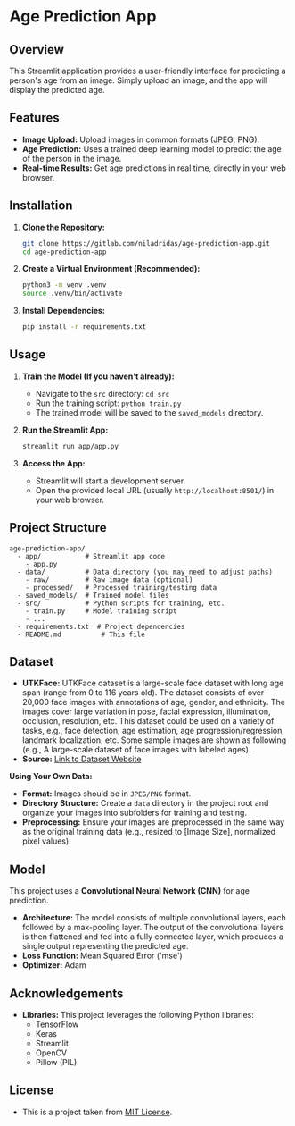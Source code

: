 # Age Prediction App

## Overview

This Streamlit application provides a user-friendly interface for predicting a person's age from an image. Simply upload an image, and the app will display the predicted age.

## Features

- **Image Upload:** Upload images in common formats (JPEG, PNG).
- **Age Prediction:**  Uses a trained deep learning model to predict the age of the person in the image.
- **Real-time Results:** Get age predictions in real time, directly in your web browser. 

## Installation

1. **Clone the Repository:**
   ```bash
   git clone https://gitlab.com/niladridas/age-prediction-app.git
   cd age-prediction-app
   ```

2. **Create a Virtual Environment (Recommended):**
   ```bash
   python3 -m venv .venv
   source .venv/bin/activate
   ```

3. **Install Dependencies:**
   ```bash
   pip install -r requirements.txt
   ```

## Usage

1. **Train the Model (If you haven't already):**
   - Navigate to the `src` directory:  `cd src`
   - Run the training script: `python train.py`
   - The trained model will be saved to the `saved_models` directory.

2. **Run the Streamlit App:**
   ```bash
   streamlit run app/app.py 
   ```

3. **Access the App:**
   - Streamlit will start a development server. 
   - Open the provided local URL (usually `http://localhost:8501/`) in your web browser. 

## Project Structure

```
age-prediction-app/
  - app/           # Streamlit app code
    - app.py
  - data/          # Data directory (you may need to adjust paths)
    - raw/         # Raw image data (optional)
    - processed/   # Processed training/testing data
  - saved_models/  # Trained model files
  - src/           # Python scripts for training, etc.
    - train.py     # Model training script
    - ...
  - requirements.txt  # Project dependencies
  - README.md          # This file
```

## Dataset 

- **UTKFace:**  UTKFace dataset is a large-scale face dataset with long age span (range from 0 to 116 years old). The dataset consists of over 20,000 face images with annotations of age, gender, and ethnicity. The images cover large variation in pose, facial expression, illumination, occlusion, resolution, etc. This dataset could be used on a variety of tasks, e.g., face detection, age estimation, age progression/regression, landmark localization, etc. Some sample images are shown as following (e.g., A large-scale dataset of face images with labeled ages).
- **Source:** [Link to Dataset Website](https://susanqq.github.io/UTKFace/)

**Using Your Own Data:**
- **Format:** Images should be in `JPEG/PNG` format.
- **Directory Structure:** Create a `data` directory in the project root and organize your images into subfolders for training and testing.
- **Preprocessing:**  Ensure your images are preprocessed in the same way as the original training data (e.g., resized to [Image Size], normalized pixel values). 

## Model 

This project uses a **Convolutional Neural Network (CNN)** for age prediction. 
- **Architecture:**  The model consists of multiple convolutional layers, each followed by a max-pooling layer. The output of the convolutional layers is then flattened and fed into a fully connected layer, which produces a single output representing the predicted age.
- **Loss Function:**   Mean Squared Error ('mse')
- **Optimizer:**  Adam

## Acknowledgements

- **Libraries:** This project leverages the following Python libraries:
    - TensorFlow
    - Keras
    - Streamlit
    - OpenCV
    - Pillow (PIL)

## License

- This is a project taken from [MIT License](/LICENSE).